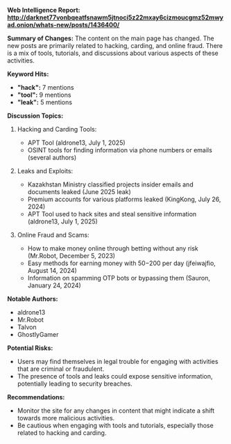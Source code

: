 **Web Intelligence Report: http://darknet77vonbqeatfsnawm5jtnoci5z22mxay6cizmoucgmz52mwyad.onion/whats-new/posts/1436400/**

**Summary of Changes:**
The content on the main page has changed. The new posts are primarily related to hacking, carding, and online fraud. There is a mix of tools, tutorials, and discussions about various aspects of these activities.

**Keyword Hits:**
- **"hack":** 7 mentions
- **"tool":** 9 mentions
- **"leak":** 5 mentions

**Discussion Topics:**

1. Hacking and Carding Tools:
   - APT Tool (aldrone13, July 1, 2025)
   - OSINT tools for finding information via phone numbers or emails (several authors)

2. Leaks and Exploits:
   - Kazakhstan Ministry classified projects insider emails and documents leaked (June 2025 leak)
   - Premium accounts for various platforms leaked (KingKong, July 26, 2024)
   - APT Tool used to hack sites and steal sensitive information (aldrone13, July 1, 2025)

3. Online Fraud and Scams:
   - How to make money online through betting without any risk (Mr.Robot, December 5, 2023)
   - Easy methods for earning money with $50-$200 per day (jfeiwajfio, August 14, 2024)
   - Information on spamming OTP bots or bypassing them (Sauron, January 24, 2024)

**Notable Authors:**
- aldrone13
- Mr.Robot
- Talvon
- GhostlyGamer

**Potential Risks:**
- Users may find themselves in legal trouble for engaging with activities that are criminal or fraudulent.
- The presence of tools and leaks could expose sensitive information, potentially leading to security breaches.

**Recommendations:**
- Monitor the site for any changes in content that might indicate a shift towards more malicious activities.
- Be cautious when engaging with tools and tutorials, especially those related to hacking and carding.